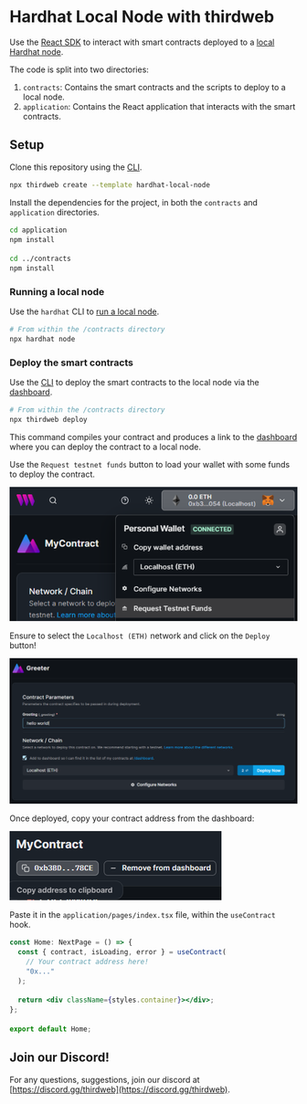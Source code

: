 # Hardhat Local Node with thirdweb

Use the [React SDK](https://portal.thirdweb.com/react) to interact with smart contracts deployed to a
[local Hardhat node](https://hardhat.org/hardhat-runner/docs/guides/deploying).

The code is split into two directories:

1. `contracts`: Contains the smart contracts and the scripts to deploy to a local node.
2. `application`: Contains the React application that interacts with the smart contracts.

## Setup

Clone this repository using the [CLI](https://portal.thirdweb.com/cli).

```bash
npx thirdweb create --template hardhat-local-node
```

Install the dependencies for the project, in both the `contracts` and `application` directories.

```bash
cd application
npm install

cd ../contracts
npm install
```

### Running a local node

Use the `hardhat` CLI to [run a local node](https://hardhat.org/hardhat-runner/docs/getting-started#connecting-a-wallet-or-dapp-to-hardhat-network).

```bash
# From within the /contracts directory
npx hardhat node
```

### Deploy the smart contracts

Use the [CLI](https://portal.thirdweb.com/cli) to deploy the smart contracts to the local node via the [dashboard](https://portal.thirdweb.com/dashboard).

```bash
# From within the /contracts directory
npx thirdweb deploy
```

This command compiles your contract and produces a link to the [dashboard](https://portal.thirdweb.com/dashboard) where you can deploy the contract to a local node.

Use the `Request testnet funds` button to load your wallet with some funds to deploy the contract.

![request-funds.png](./application/public/readme_assets/request-funds.png)

Ensure to select the `Localhost (ETH)` network and click on the `Deploy` button!

![deploy.png](./application/public/readme_assets/deploy.png)

Once deployed, copy your contract address from the dashboard:

![copy-address.png](./application/public/readme_assets/copy-address.png)

Paste it in the `application/pages/index.tsx` file, within the `useContract` hook.

```jsx
const Home: NextPage = () => {
  const { contract, isLoading, error } = useContract(
    // Your contract address here!
    "0x..."
  );

  return <div className={styles.container}></div>;
};

export default Home;
```

## Join our Discord!

For any questions, suggestions, join our discord at [https://discord.gg/thirdweb](https://discord.gg/thirdweb).
